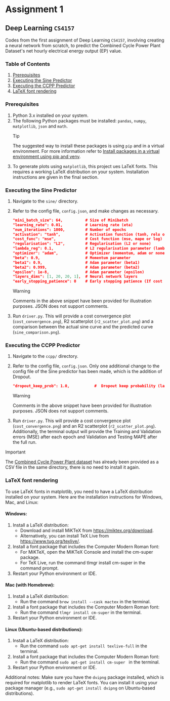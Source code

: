 # Assignment 1
## Deep Learning `CS4157`

Codes from the first assignment of Deep Learning `CS4157`, involving creating a neural network from scratch, to predict the Combined Cycle Power Plant Dataset's net hourly electrical energy output (EP) value.

### Table of Contents

1. [Prerequisites](#prerequisites)
2. [Executing the Sine Predictor](#executing-the-sine-predictor)
3. [Executing the CCPP Predictor](#executing-the-ccpp-predictor)
4. [LaTeX font rendering](#latex-font-rendering)

### Prerequisites
1. Python 3.x installed on your system.
2. The following Python packages must be installed: `pandas`, `numpy`, `matplotlib`, `json` and `math`. 
    > [!TIP]
    > The suggested way to install these packages is using `pip` and in a virtual environment. For more information refer to [Install packages in a virtual environment using pip and venv](https://packaging.python.org/en/latest/guides/installing-using-pip-and-virtual-environments/).
3. To generate plots using `matplotlib`, this project ues LaTeX fonts. This requires a working LaTeX distribution on your system. Installation instructions are given in the final section.   


### Executing the Sine Predictor
1. Navigate to the `sine/` directory.
2. Refer to the config file, `config.json`, and make changes as necessary.
    
    ```json
    "mini_batch_size": 64,          # Size of Minibatch
    "learning_rate": 0.01,          # Learning rate (eta)
    "num_iterations": 1000,         # Number of epochs
    "activation": "tanh",           # Activation function (tanh, relu or sigmoid)
    "cost_func": "mse",             # Cost function (mse, mape or log)
    "regularisation": "L2",         # Regularisation (L2 or none)
    "lambda_reg": 0.1,              # L2 regularisation parameter (lambda)
    "optimizer": "adam",            # Optimizer (momentum, adam or none)
    "beta": 0.9,                    # Momentum parameter
    "beta1": 0.9,                   # Adam parameter (beta1)
    "beta2": 0.999,                 # Adam parameter (beta2)
    "epsilon": 1e-8,                # Adam parameter (epsilon)
    "layers_dims": [1, 20, 20, 1],  # Neural network layers
    "early_stopping_patience": 0    # Early stopping patience (If cost does not improve after the number of layers provided, training stops)
    ```
    > [!WARNING]  
    > Comments in the above snippet have been provided for illustration purposes. JSON does not support comments. 

3. Run `driver.py`. This will provide a cost convergence plot (`cost_convergence.png`), R2 scatterplot (`r2_scatter_plot.png`) and a comparison between the actual sine curve  and the predicted curve (`sine_comparison.png`).


### Executing the CCPP Predictor
1. Navigate to the `ccpp/` directory.
2. Refer to the config file, `config.json`. Only one additional change to the config file of the Sine predictor has been made, which is the addition of Dropout.
    
    ```json
    "dropout_keep_prob": 1.0,           #  Dropout keep probability (layers to keep i.e. 0.9 implies 90% of layers are preserved from one epoch to another)
    ```
    > [!WARNING]  
    > Comments in the above snippet have been provided for illustration purposes. JSON does not support comments. 

3. Run `driver.py`. This will provide a cost convergence plot (`cost_convergence.png`) and an R2 scatterplot (`r2_scatter_plot.png`). Additionally, the terminal output will provide the Training and Validation errors (MSE) after each epoch and Validation and Testing MAPE after the full run.
> [!IMPORTANT]  
> The [Combined Cycle Power Plant dataset](https://archive.ics.uci.edu/dataset/294/combined+cycle+power+plant) has already been provided as a CSV file in the same directory, there is no need to install it again.


### LaTeX font rendering

To use LaTeX fonts in matplotlib, you need to have a LaTeX distribution installed on your system. Here are the installation instructions for Windows, Mac, and Linux:

#### Windows:

1. Install a LaTeX distribution: 
    - Download and install MiKTeX from https://miktex.org/download. 
    - Alternatively, you can install TeX Live from https://www.tug.org/texlive/.
2. Install a font package that includes the Computer Modern Roman font:
    - For MiKTeX, open the MiKTeX Console and install the cm-super package.
    - For TeX Live, run the command tlmgr install cm-super in the command prompt.
3. Restart your Python environment or IDE.

#### Mac (with Homebrew):

1.  Install a LaTeX distribution:
    - Run the command `brew install --cask mactex` in the terminal.
2. Install a font package that includes the Computer Modern Roman font:
    - Run the command `tlmgr install cm-super` in the terminal.
3. Restart your Python environment or IDE.

#### Linux (Ubuntu-based distributions):
1. Install a LaTeX distribution:
    - Run the command `sudo apt-get install texlive-full` in the terminal.
2. Install a font package that includes the Computer Modern Roman font:
    - Run the command `sudo apt-get install cm-super ` in the terminal.
3. Restart your Python environment or IDE.

Additional notes:
Make sure you have the `dvipng` package installed, which is required for matplotlib to render LaTeX fonts. You can install it using your package manager (e.g., `sudo apt-get install dvipng` on Ubuntu-based distributions).
